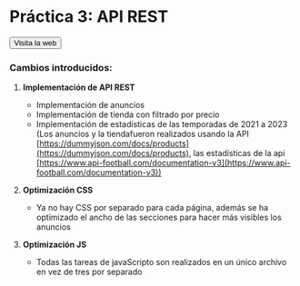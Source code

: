 # Práctica 3: API REST

<a href="https://mrandy5.github.io/index.html#inicio" target="_blank">
    <button>Visita la web</button>
</a>

### Cambios introducidos:

1. **Implementación de API REST**
   - Implementación de anuncios
   - Implementación de tienda con filtrado por precio
   - Implementación de estadísticas de las temporadas de 2021 a 2023
     (Los anuncios y la tiendafueron realizados usando la API [https://dummyjson.com/docs/products](https://dummyjson.com/docs/products), las estadísticas de la api [https://www.api-football.com/documentation-v3](https://www.api-football.com/documentation-v3))

2. **Optimización CSS**
   - Ya no hay CSS por separado para cada página, además se ha optimizado el ancho de las secciones para hacer más visibles los anuncios

3. **Optimización JS**
   - Todas las tareas de javaScripto son realizados en un único archivo en vez de tres por separado
    


